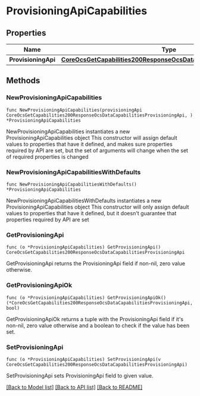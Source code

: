 # ProvisioningApiCapabilities

## Properties

Name | Type | Description | Notes
------------ | ------------- | ------------- | -------------
**ProvisioningApi** | [**CoreOcsGetCapabilities200ResponseOcsDataCapabilitiesProvisioningApi**](CoreOcsGetCapabilities200ResponseOcsDataCapabilitiesProvisioningApi.md) |  | 

## Methods

### NewProvisioningApiCapabilities

`func NewProvisioningApiCapabilities(provisioningApi CoreOcsGetCapabilities200ResponseOcsDataCapabilitiesProvisioningApi, ) *ProvisioningApiCapabilities`

NewProvisioningApiCapabilities instantiates a new ProvisioningApiCapabilities object
This constructor will assign default values to properties that have it defined,
and makes sure properties required by API are set, but the set of arguments
will change when the set of required properties is changed

### NewProvisioningApiCapabilitiesWithDefaults

`func NewProvisioningApiCapabilitiesWithDefaults() *ProvisioningApiCapabilities`

NewProvisioningApiCapabilitiesWithDefaults instantiates a new ProvisioningApiCapabilities object
This constructor will only assign default values to properties that have it defined,
but it doesn't guarantee that properties required by API are set

### GetProvisioningApi

`func (o *ProvisioningApiCapabilities) GetProvisioningApi() CoreOcsGetCapabilities200ResponseOcsDataCapabilitiesProvisioningApi`

GetProvisioningApi returns the ProvisioningApi field if non-nil, zero value otherwise.

### GetProvisioningApiOk

`func (o *ProvisioningApiCapabilities) GetProvisioningApiOk() (*CoreOcsGetCapabilities200ResponseOcsDataCapabilitiesProvisioningApi, bool)`

GetProvisioningApiOk returns a tuple with the ProvisioningApi field if it's non-nil, zero value otherwise
and a boolean to check if the value has been set.

### SetProvisioningApi

`func (o *ProvisioningApiCapabilities) SetProvisioningApi(v CoreOcsGetCapabilities200ResponseOcsDataCapabilitiesProvisioningApi)`

SetProvisioningApi sets ProvisioningApi field to given value.



[[Back to Model list]](../README.md#documentation-for-models) [[Back to API list]](../README.md#documentation-for-api-endpoints) [[Back to README]](../README.md)


